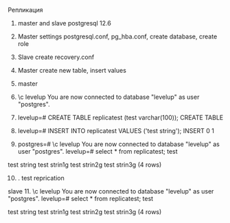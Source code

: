 Репликация

1. master and slave postgresql 12.6
2. Master settings postgresql.conf, pg_hba.conf, create database, create role 
3. Slave create recovery.conf
4. Master create new table, insert values 
5. master
6. \c levelup
You are now connected to database "levelup" as user "postgres".
7. levelup=# CREATE TABLE replicatest (test varchar(100));
CREATE TABLE
8. levelup=# INSERT INTO replicatest VALUES ('test string');
INSERT 0 1

9. postgres=# \c levelup
You are now connected to database "levelup" as user "postgres".
levelup=# select * from replicatest;
     test     

 test string
 test strin1g
 test strin2g
 test strin3g
(4 rows)

10. . test reprication 

slave
11. \c levelup
You are now connected to database "levelup" as user "postgres".
levelup=# select * from replicatest;
     test     

 test string
 test strin1g
 test strin2g
 test strin3g
(4 rows)


